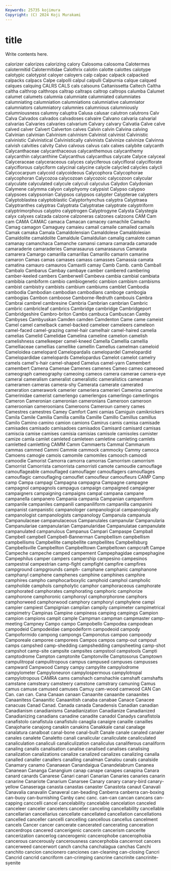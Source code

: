 ```yaml
---
Keywords: 25735 kojimura
Copyright: (C) 2024 Koji Murakami
---
```


# title

Write contents here.




calorizer calorizes calorizing calory Calosoma calosoma Calotermes calotermitid Calotermitidae Calothrix
calotin calotte calottes calotype calotypic calotypist caloyer caloyers calp calpac
calpack calpacked calpacks calpacs Calpe calpolli calpul calpulli Calpurnia calque
calqued calques calquing CALRS CALS cals calsouns Caltanissetta Caltech Caltha
caltha calthrop calthrops caltrap caltraps caltrop caltrops calumba Calumet calumet
calumets calumnia calumniate calumniated calumniates calumniating calumniation calumniations calumniative calumniator
calumniators calumniatory calumnies calumnious calumniously calumniousness calumny caluptra Calusa calusar
calutron calutrons Calv Calva Calvados calvados calvadoses calvaire Calvano calvaria
calvarial calvarias Calvaries calvaries calvarium Calvary calvary Calvatia Calve calve
calved calver Calvert Calverton calves Calvin calvin Calvina calving Calvinian
calvinian Calvinism calvinism Calvinist calvinist Calvinistic calvinistic Calvinistical Calvinistically calvinists
Calvinize calvinize Calvinna calvish calvities calvity Calvo calvous calvus calx
calxes calybite calycanth Calycanthaceae calycanthaceous calycanthemous calycanthemy calycanthin calycanthine Calycanthus
calycanthus calycate Calyce calyceal Calyceraceae calyceraceous calyces calyciferous calycifloral calyciflorate
calyciflorous calyciform calycinal calycine calycle calycled calycles calycli Calycocarpum calycoid
calycoideous Calycophora Calycophorae calycophoran Calycozoa calycozoan calycozoic calycozoon calycular calyculate
calyculated calycule calyculi calyculus Calydon Calydonian Calymene calymma calyon calyphyomy
calypsist Calypso calypso calypsoes calypsonian Calypsos calypsos calypter Calypterae calypters
Calyptoblastea calyptoblastic Calyptorhynchus calyptra Calyptraea Calyptranthes calyptras Calyptrata Calyptratae calyptrate
calyptriform calyptrimorphous calyptro calyptrogen Calyptrogyne Calysta Calystegia calyx calyxes calzada
calzone calzoneras calzones calzoons CAM Cam cam CAMA CAMAC camaca
Camacan camacey camachile Camacho Camag camagon Camaguey camaieu camail camaile
camailed camails Camak camaka Camala Camaldolensian Camaldolese Camaldolesian Camaldolite camaldolite
Camaldule Camaldulian camalig camalote caman camanay camanchaca Camanche camansi camara
camarada camarade camaraderie camaraderies Camarasaurus camarasaurus Camarata camarera Camargo camarilla
camarillas Camarillo camarin camarine camaron Camas camas camases camass camasses
Camassia camata camatina camauro camauros Camaxtli camay Camb Camb. camb
Camball Cambalo Cambarus Cambay cambaye camber cambered cambering camber-keeled cambers
Camberwell Cambeva cambia cambial cambiata cambibia cambiform cambio cambiogenetic cambion
cambism cambisms cambist cambistry cambists cambium cambiums camblet Cambodia cambodia
Cambodian cambodian cambodians camboge cambogia cambogias Cambon camboose Camborne-Redruth cambouis
Cambra Cambrai cambrel cambresine Cambria Cambrian cambrian Cambric cambric cambricleaf
cambrics Cambridge cambridge Cambridgeport Cambridgeshire Cambro-briton Cambs cambuca Cambuscan Camby
Cambyses Cambyuskan Camden camden Camdenton Came came cameist Camel camel
camelback camel-backed cameleer cameleers cameleon camel-faced camel-grazing camel-hair camelhair camel-haired
camelia camelias Camelid Camelidae Camelina cameline camelion camelish camelishness camelkeeper
camel-kneed Camella Camellia camellia Camelliaceae camellias camellike camellin Camellus camelman
cameloid Cameloidea camelopard Camelopardalis camelopardel Camelopardid Camelopardidae camelopards Camelopardus Camelot
camelot camelry camels camel's-hair camel-shaped Camelus camel-yarn Camembert camembert Camena
Camenae Camenes camenes Cameo cameo cameoed cameograph cameography cameoing cameos
camera camerae camera-eye cameral cameralism cameralist cameralistic cameralistics cameraman cameramen
cameras camera-shy Camerata camerate camerated cameration camerawork camerier cameriera camerieri
Camerina camerine Camerinidae camerist camerlengo camerlengos camerlingo camerlingos Cameron Cameronian
cameronian cameronians Cameroon cameroon cameroonian cameroonians Cameroons Cameroun camery cames
Camestres camestres Camey Camfort Cami camias Camiguin camiknickers Camila Camile
Camilia Camilla camilla Camille Camillo Camillus camillus Camilo Camino camino
camion camions Camirus camis camisa camisade camisades camisado camisadoes camisados
Camisard camisard camisas camiscia camise camises camisia camisias camisole camisoles
camister camize camla camlet camleted camleteen camletine camleting camlets camletted
camletting CAMM Camm Cammaerts Cammal Cammarum cammas cammed Cammi Cammie
cammock cammocky Cammy camoca Camoens camogie camois camomile camomiles camooch
camoodi camoodie Camorist Camorra camorra camorras Camorrism camorrism Camorrist Camorrista
camorrista camorristi camote camoudie camouflage camouflageable camouflaged camouflager camouflagers camouflages
camouflagic camouflaging camouflet camoufleur camoufleurs CAMP Camp camp Campa campagi
Campagna campagna Campagne campagne campagnol campagnols campagus campaign campaigned campaigner
campaigners campaigning campaigns campal campana campane campanella campanero Campania campania
Campanian campaniform campanile campaniles campanili campaniliform campanilla campanini campanist campanistic
campanologer campanological campanologically campanologist campanologists campanology Campanula campanula Campanulaceae campanulaceous
Campanulales campanular Campanularia Campanulariae campanularian Campanularidae Campanulatae campanulate campanulated campanulous
Campanus Campari Campaspe Campball Campbell campbell Campbell-Bannerman Campbellism campbellism campbellisms
Campbellite campbellite campbellites Campbellsburg Campbellsville Campbellton Campbelltown Campbeltown campcraft Campe
Campeche campeche camped campement Campephagidae campephagine Campephilus camper campers campership
campesino campesinos campestral campestrian camp-fight campfight campfire campfires campground campgrounds
camph- camphane camphanic camphanone camphanyl camphene camphenes camphine camphines camphire
camphires campho camphocarboxylic camphoid camphol campholic campholide camphols campholytic camphor
camphoraceous camphorate camphorated camphorates camphorating camphoric camphorize camphorone camphoronic camphoroyl
camphorphorone camphors camphorweed camphorwood camphory camphoryl camphylene campi campier campiest
Campignian campilan campily campimeter campimetrical campimetry Campinas Campine campiness camping
campings Campion campion campions campit cample Campman campman campmaster camp-meeting
Campney Campo campo Campobello Campodea campodean campodeid Campodeidae campodeiform campodeoid
campody Campoformido campong campongs Camponotus campoo campoody Camporeale camporee camporees
Campos campos camp-out campout camps campshed camp-shedding campshedding campsheeting camp-shot
campshot camp-site campsite campsites campstool campstools Campti camptodrome Campton camptonite
Camptonville Camptosorus Camptown campulitropal campulitropous campus campused campuses campusses campward
Campwood Campy campy campylite campylodrome campylometer Campyloneuron campylospermous campylotropal campylotropous
CAMRA cams camshach camshachle camshaft camshafts camstane camsteary camsteery camstone
camstrary camuning Camus camus camuse camused camuses Camuy cam-wood camwood
CAN Can Can. can can. Cana Canaan canaan Canaanite canaanite
canaanites Canaanitess Canaanitic Canaanitish canaba canabae Canace Canacee canacuas Canad
Canad. Canada canada Canadensis Canadian canadian Canadianism canadianisms Canadianization Canadianize
Canadianized Canadianizing canadians canadine canadite canadol Canadys canafistola canafistolo canafistula
canafistulo canaglia canaigre canaille canailles Canajoharie canajong canakin canakins Canakkale
canal canalage canalatura canalboat canal-bone canal-built Canale canale canaled canaler
canales canalete Canaletto canali canalicular canaliculate canaliculated canaliculation canaliculi canaliculization
canaliculus canaliferous canaliform canaling canalis canalisation canalise canalised canalises canalising
canalization canalizations canalize canalized canalizes canalizing canalla canalled canaller canallers
canalling canalman Canalou canals canalside Canamary canamo Cananaean Canandaigua Canandelabrum
Cananea Cananean Cananga Canangium canap canape canapes canapina Canara canard
canards Canarese Canari canari Canarian Canaries canaries canarin canarine Canariote
Canarium Canarsee Canary canary canary-bird canary-yellow Canaseraga canasta canastas canaster
Canastota canaut Canavali Canavalia canavalin Canaveral can-beading Canberra canberra can-boxing
can-buoy can-burnishing Canby canc canc. can-can cancan cancans can-capping canccelli
cancel cancelability cancelable cancelation canceled canceleer canceler cancelers cancelier canceling
cancellability cancellable cancellarian cancellarius cancellate cancellated cancellation cancellations cancelled canceller
cancelli cancelling cancellous cancellus cancelment cancels Cancer cancer cancerate cancerated
cancerating canceration cancerdrops cancered cancerigenic cancerin cancerism cancerite cancerization cancerlog
cancerogenic cancerophobe cancerophobia cancerous cancerously cancerousness cancerphobia cancerroot cancers cancerweed
cancerwort canch cancha canchalagua canchas Canchi canchito cancion cancionero canciones
can-cleaning can-closing Cancri Cancrid cancrid cancriform can-crimping cancrine cancrinite cancrinite-syenite
